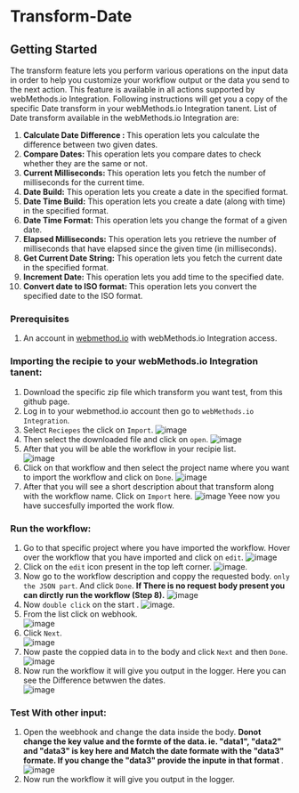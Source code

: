 # Transform-Date
## Getting Started
The transform feature lets you perform various operations on the input data in order to help you customize your workflow output or the data you send to the next action. This feature is available in all actions supported by webMethods.io Integration. 
Following instructions will get you a copy of the specific Date transform in your webMethods.io Integration tanent.
List of Date transform available in the webMethods.io Integration are:
1. <b> Calculate Date Difference : </b>This operation lets you calculate the difference between two given dates.
2. <b> Compare Dates: </b>This operation lets you compare dates to check whether they are the same or not.
3. <b> Current Milliseconds: </b>This operation lets you fetch the number of milliseconds for the current time.
4. <b> Date Build:</b> This operation lets you create a date in the specified format.
5. <b> Date Time Build:</b> This operation lets you create a date (along with time) in the specified format.
6. <b> Date Time Format: </b>This operation lets you change the format of a given date.
7. <b> Elapsed Milliseconds:</b> This operation lets you retrieve the number of milliseconds that have elapsed since the given time (in milliseconds).
8. <b> Get Current Date String:</b> This operation lets you fetch the current date in the specified format.
9. <b> Increment Date:</b> This operation lets you add time to the specified date.
10. <b> Convert date to ISO format: </b>This operation lets you convert the specified date to the ISO format.

### Prerequisites
1. An account in [webmethod.io](https://www.softwareag.cloud/site/product/webmethods-io-integration.html) with webMethods.io Integration access.

### Importing the recipie to your webMethods.io Integration tanent:
1. Download the specific zip file which transform you want test, from this github page.
2. Log in to your webmethod.io account then go to `webMethods.io Integration`.
3. Select `Reciepes` the click on `Import`.
![image](https://user-images.githubusercontent.com/60179170/88805095-5d798500-d1cc-11ea-97de-dec146247ecc.png)
4. Then select the downloaded file and click on `open`.
![image](https://user-images.githubusercontent.com/60179170/88919006-0933db00-d288-11ea-92c0-c06aca806803.png)
5. After that you will be able the workflow in your recipie list.<br/>
![image](https://user-images.githubusercontent.com/60179170/88919083-236db900-d288-11ea-8748-0df58c9ef64f.png)
6. Click on that workflow and then select the project name where you want to import the workflow and click on `Done`.
![image](https://user-images.githubusercontent.com/60179170/88805882-5737d880-d1cd-11ea-8414-17324e86dcd6.png)
7. After that you will see a short description about that transform along with the workflow name. Click on `Import` here.
![image](https://user-images.githubusercontent.com/60179170/88919169-48622c00-d288-11ea-9e65-ba84509c675b.png)
Yeee now you have succesfully imported the work flow.

### Run the workflow:
1. Go to that specific project where you have imported the workflow. Hover over the workflow that you have imported and click on `edit`.
![image](https://user-images.githubusercontent.com/60179170/88919441-b9094880-d288-11ea-9295-9e8a5414b9f3.png)
2. Click on the `edit` icon present in the top left corner.
![image](https://user-images.githubusercontent.com/60179170/88808530-a29fb600-d1d0-11ea-90e1-d4efeebfe853.png).
3. Now go to the workflow description and coppy the requested body. `only the JSON part`. And click `Done`. <b> If There is no request body present you can dirctly run the workflow (Step 8).</b>
![image](https://user-images.githubusercontent.com/60179170/88919785-5c5a5d80-d289-11ea-9408-f970bf04f165.png)
4. Now `double click` on the start .
![image](https://user-images.githubusercontent.com/60179170/88809305-9700bf00-d1d1-11ea-91a2-235dfaf46578.png).
5. From the list click on webhook.<br/>
![image](https://user-images.githubusercontent.com/60179170/88810663-49855180-d1d3-11ea-914e-09f501278c2f.png)
6. Click `Next`.<br/>
![image](https://user-images.githubusercontent.com/60179170/88910377-05995780-d27a-11ea-99cc-b472dac0f0ef.png)
7. Now paste the coppied data in to the body and click `Next` and then `Done`.
![image](https://user-images.githubusercontent.com/60179170/88919905-8744b180-d289-11ea-9c8d-a3ba8a61d192.png)
8. Now run the workflow it will give you output in the logger. Here you can see the Difference betwwen the dates.<br/>
![image](https://user-images.githubusercontent.com/60179170/88919992-ad6a5180-d289-11ea-94c6-8ffa9806f743.png)

### Test With other input:
1. Open the weebhook and change the data inside the body. <b> Donot change the key value and the formte of the data. ie. "data1", "data2" and "data3" is key here and Match the date formate with the "data3" formate. If you change the "data3" provide the inpute in that format </b>.<br/>
![image](https://user-images.githubusercontent.com/60179170/88920617-c58ea080-d28a-11ea-92d3-fa83abeb4bf4.png)
2.  Now run the workflow it will give you output in the logger. 

